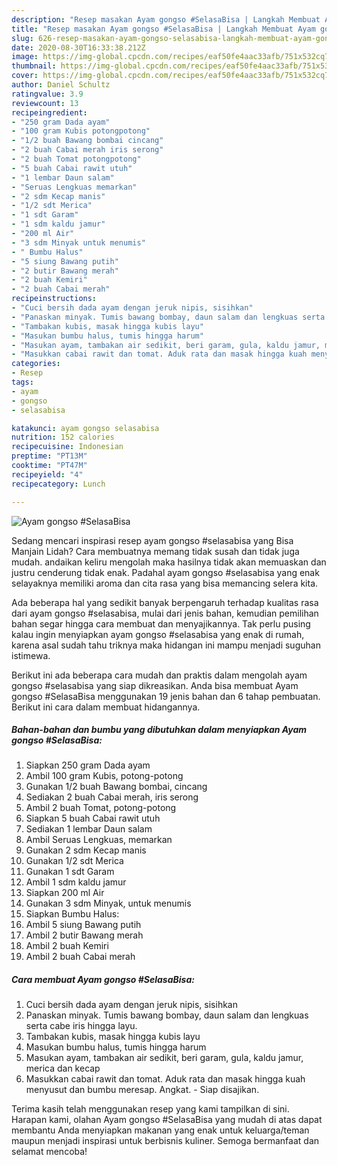 ```yaml
---
description: "Resep masakan Ayam gongso #SelasaBisa | Langkah Membuat Ayam gongso #SelasaBisa Yang Paling Enak"
title: "Resep masakan Ayam gongso #SelasaBisa | Langkah Membuat Ayam gongso #SelasaBisa Yang Paling Enak"
slug: 626-resep-masakan-ayam-gongso-selasabisa-langkah-membuat-ayam-gongso-selasabisa-yang-paling-enak
date: 2020-08-30T16:33:38.212Z
image: https://img-global.cpcdn.com/recipes/eaf50fe4aac33afb/751x532cq70/ayam-gongso-selasabisa-foto-resep-utama.jpg
thumbnail: https://img-global.cpcdn.com/recipes/eaf50fe4aac33afb/751x532cq70/ayam-gongso-selasabisa-foto-resep-utama.jpg
cover: https://img-global.cpcdn.com/recipes/eaf50fe4aac33afb/751x532cq70/ayam-gongso-selasabisa-foto-resep-utama.jpg
author: Daniel Schultz
ratingvalue: 3.9
reviewcount: 13
recipeingredient:
- "250 gram Dada ayam"
- "100 gram Kubis potongpotong"
- "1/2 buah Bawang bombai cincang"
- "2 buah Cabai merah iris serong"
- "2 buah Tomat potongpotong"
- "5 buah Cabai rawit utuh"
- "1 lembar Daun salam"
- "Seruas Lengkuas memarkan"
- "2 sdm Kecap manis"
- "1/2 sdt Merica"
- "1 sdt Garam"
- "1 sdm kaldu jamur"
- "200 ml Air"
- "3 sdm Minyak untuk menumis"
- " Bumbu Halus"
- "5 siung Bawang putih"
- "2 butir Bawang merah"
- "2 buah Kemiri"
- "2 buah Cabai merah"
recipeinstructions:
- "Cuci bersih dada ayam dengan jeruk nipis, sisihkan"
- "Panaskan minyak. Tumis bawang bombay, daun salam dan lengkuas serta cabe iris hingga layu."
- "Tambakan kubis, masak hingga kubis layu"
- "Masukan bumbu halus, tumis hingga harum"
- "Masukan ayam, tambakan air sedikit, beri garam, gula, kaldu jamur, merica dan kecap"
- "Masukkan cabai rawit dan tomat. Aduk rata dan masak hingga kuah menyusut dan bumbu meresap. Angkat. Siap disajikan."
categories:
- Resep
tags:
- ayam
- gongso
- selasabisa

katakunci: ayam gongso selasabisa 
nutrition: 152 calories
recipecuisine: Indonesian
preptime: "PT13M"
cooktime: "PT47M"
recipeyield: "4"
recipecategory: Lunch

---
```



![Ayam gongso #SelasaBisa](https://img-global.cpcdn.com/recipes/eaf50fe4aac33afb/751x532cq70/ayam-gongso-selasabisa-foto-resep-utama.jpg)

Sedang mencari inspirasi resep ayam gongso #selasabisa yang Bisa Manjain Lidah? Cara membuatnya memang tidak susah dan tidak juga mudah. andaikan keliru mengolah maka hasilnya tidak akan memuaskan dan justru cenderung tidak enak. Padahal ayam gongso #selasabisa yang enak selayaknya memiliki aroma dan cita rasa yang bisa memancing selera kita.



Ada beberapa hal yang sedikit banyak berpengaruh terhadap kualitas rasa dari ayam gongso #selasabisa, mulai dari jenis bahan, kemudian pemilihan bahan segar hingga cara membuat dan menyajikannya. Tak perlu pusing kalau ingin menyiapkan ayam gongso #selasabisa yang enak di rumah, karena asal sudah tahu triknya maka hidangan ini mampu menjadi suguhan istimewa.


Berikut ini ada beberapa cara mudah dan praktis dalam mengolah ayam gongso #selasabisa yang siap dikreasikan. Anda bisa membuat Ayam gongso #SelasaBisa menggunakan 19 jenis bahan dan 6 tahap pembuatan. Berikut ini cara dalam membuat hidangannya.

<!--inarticleads1-->

##### Bahan-bahan dan bumbu yang dibutuhkan dalam menyiapkan Ayam gongso #SelasaBisa:

1. Siapkan 250 gram Dada ayam
1. Ambil 100 gram Kubis, potong-potong
1. Gunakan 1/2 buah Bawang bombai, cincang
1. Sediakan 2 buah Cabai merah, iris serong
1. Ambil 2 buah Tomat, potong-potong
1. Siapkan 5 buah Cabai rawit utuh
1. Sediakan 1 lembar Daun salam
1. Ambil Seruas Lengkuas, memarkan
1. Gunakan 2 sdm Kecap manis
1. Gunakan 1/2 sdt Merica
1. Gunakan 1 sdt Garam
1. Ambil 1 sdm kaldu jamur
1. Siapkan 200 ml Air
1. Gunakan 3 sdm Minyak, untuk menumis
1. Siapkan  Bumbu Halus:
1. Ambil 5 siung Bawang putih
1. Ambil 2 butir Bawang merah
1. Ambil 2 buah Kemiri
1. Ambil 2 buah Cabai merah




<!--inarticleads2-->

##### Cara membuat Ayam gongso #SelasaBisa:

1. Cuci bersih dada ayam dengan jeruk nipis, sisihkan
1. Panaskan minyak. Tumis bawang bombay, daun salam dan lengkuas serta cabe iris hingga layu.
1. Tambakan kubis, masak hingga kubis layu
1. Masukan bumbu halus, tumis hingga harum
1. Masukan ayam, tambakan air sedikit, beri garam, gula, kaldu jamur, merica dan kecap
1. Masukkan cabai rawit dan tomat. Aduk rata dan masak hingga kuah menyusut dan bumbu meresap. Angkat. - Siap disajikan.




Terima kasih telah menggunakan resep yang kami tampilkan di sini. Harapan kami, olahan Ayam gongso #SelasaBisa yang mudah di atas dapat membantu Anda menyiapkan makanan yang enak untuk keluarga/teman maupun menjadi inspirasi untuk berbisnis kuliner. Semoga bermanfaat dan selamat mencoba!
